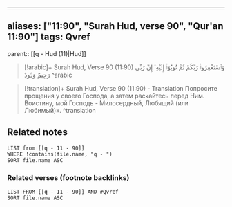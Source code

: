 
---
aliases: ["11:90", "Surah Hud, verse 90", "Qur'an 11:90"]
tags: Qvref
---

parent:: [[q - Hud (11)|Hud]]

> [!arabic]+ Surah Hud, Verse 90 (11:90)
> <span class="quran-arabic">وَٱسْتَغْفِرُوا۟ رَبَّكُمْ ثُمَّ تُوبُوٓا۟ إِلَيْهِ ۚ إِنَّ رَبِّى رَحِيمٌ وَدُودٌ</span>
^arabic

> [!translation]+ Surah Hud, Verse 90 (11:90) - Translation
> Попросите прощения у своего Господа, а затем раскайтесь перед Ним. Воистину, мой Господь - Милосердный, Любящий (или Любимый)».
^translation



## Related notes
```dataview
LIST from [[q - 11 - 90]]
WHERE !contains(file.name, "q - ")
SORT file.name ASC
```

### Related verses (footnote backlinks)
```dataview
LIST FROM [[q - 11 - 90]] AND #Qvref
SORT file.name ASC
```

